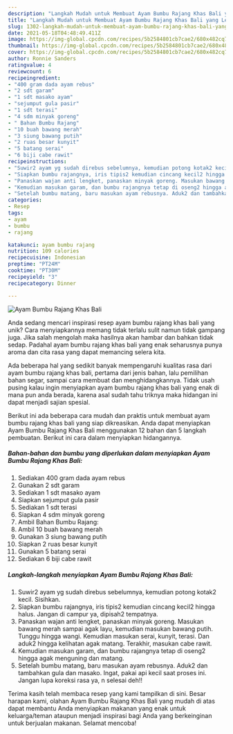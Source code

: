 ```yaml
---
description: "Langkah Mudah untuk Membuat Ayam Bumbu Rajang Khas Bali yang Lezat"
title: "Langkah Mudah untuk Membuat Ayam Bumbu Rajang Khas Bali yang Lezat"
slug: 1302-langkah-mudah-untuk-membuat-ayam-bumbu-rajang-khas-bali-yang-lezat
date: 2021-05-18T04:48:49.411Z
image: https://img-global.cpcdn.com/recipes/5b2584801cb7cae2/680x482cq70/ayam-bumbu-rajang-khas-bali-foto-resep-utama.jpg
thumbnail: https://img-global.cpcdn.com/recipes/5b2584801cb7cae2/680x482cq70/ayam-bumbu-rajang-khas-bali-foto-resep-utama.jpg
cover: https://img-global.cpcdn.com/recipes/5b2584801cb7cae2/680x482cq70/ayam-bumbu-rajang-khas-bali-foto-resep-utama.jpg
author: Ronnie Sanders
ratingvalue: 4
reviewcount: 6
recipeingredient:
- "400 gram dada ayam rebus"
- "2 sdt garam"
- "1 sdt masako ayam"
- "sejumput gula pasir"
- "1 sdt terasi"
- "4 sdm minyak goreng"
- " Bahan Bumbu Rajang"
- "10 buah bawang merah"
- "3 siung bawang putih"
- "2 ruas besar kunyit"
- "5 batang serai"
- "6 biji cabe rawit"
recipeinstructions:
- "Suwir2 ayam yg sudah direbus sebelumnya, kemudian potong kotak2 kecil. Sisihkan."
- "Siapkan bumbu rajangnya, iris tipis2 kemudian cincang kecil2 hingga halus. Jangan di campur ya, dipisah2 tempatnya."
- "Panaskan wajan anti lengket, panaskan minyak goreng. Masukan bawang merah sampai agak layu, kemudian masukan bawang putih. Tunggu hingga wangi. Kemudian masukan serai, kunyit, terasi. Dan aduk2 hingga kelihatan agak matang. Terakhir, masukan cabe rawit."
- "Kemudian masukan garam, dan bumbu rajangnya tetap di oseng2 hingga agak menguning dan matang."
- "Setelah bumbu matang, baru masukan ayam rebusnya. Aduk2 dan tambahkan gula dan masako. Ingat, pakai api kecil saat proses ini. Jangan lupa koreksi rasa ya, n selesai deh!!"
categories:
- Resep
tags:
- ayam
- bumbu
- rajang

katakunci: ayam bumbu rajang 
nutrition: 109 calories
recipecuisine: Indonesian
preptime: "PT24M"
cooktime: "PT30M"
recipeyield: "3"
recipecategory: Dinner

---
```



![Ayam Bumbu Rajang Khas Bali](https://img-global.cpcdn.com/recipes/5b2584801cb7cae2/680x482cq70/ayam-bumbu-rajang-khas-bali-foto-resep-utama.jpg)

Anda sedang mencari inspirasi resep ayam bumbu rajang khas bali yang unik? Cara menyiapkannya memang tidak terlalu sulit namun tidak gampang juga. Jika salah mengolah maka hasilnya akan hambar dan bahkan tidak sedap. Padahal ayam bumbu rajang khas bali yang enak seharusnya punya aroma dan cita rasa yang dapat memancing selera kita.

Ada beberapa hal yang sedikit banyak mempengaruhi kualitas rasa dari ayam bumbu rajang khas bali, pertama dari jenis bahan, lalu pemilihan bahan segar, sampai cara membuat dan menghidangkannya. Tidak usah pusing kalau ingin menyiapkan ayam bumbu rajang khas bali yang enak di mana pun anda berada, karena asal sudah tahu triknya maka hidangan ini dapat menjadi sajian spesial.




Berikut ini ada beberapa cara mudah dan praktis untuk membuat ayam bumbu rajang khas bali yang siap dikreasikan. Anda dapat menyiapkan Ayam Bumbu Rajang Khas Bali menggunakan 12 bahan dan 5 langkah pembuatan. Berikut ini cara dalam menyiapkan hidangannya.

<!--inarticleads1-->

##### Bahan-bahan dan bumbu yang diperlukan dalam menyiapkan Ayam Bumbu Rajang Khas Bali:

1. Sediakan 400 gram dada ayam rebus
1. Gunakan 2 sdt garam
1. Sediakan 1 sdt masako ayam
1. Siapkan sejumput gula pasir
1. Sediakan 1 sdt terasi
1. Siapkan 4 sdm minyak goreng
1. Ambil  Bahan Bumbu Rajang:
1. Ambil 10 buah bawang merah
1. Gunakan 3 siung bawang putih
1. Siapkan 2 ruas besar kunyit
1. Gunakan 5 batang serai
1. Sediakan 6 biji cabe rawit




<!--inarticleads2-->

##### Langkah-langkah menyiapkan Ayam Bumbu Rajang Khas Bali:

1. Suwir2 ayam yg sudah direbus sebelumnya, kemudian potong kotak2 kecil. Sisihkan.
1. Siapkan bumbu rajangnya, iris tipis2 kemudian cincang kecil2 hingga halus. Jangan di campur ya, dipisah2 tempatnya.
1. Panaskan wajan anti lengket, panaskan minyak goreng. Masukan bawang merah sampai agak layu, kemudian masukan bawang putih. Tunggu hingga wangi. Kemudian masukan serai, kunyit, terasi. Dan aduk2 hingga kelihatan agak matang. Terakhir, masukan cabe rawit.
1. Kemudian masukan garam, dan bumbu rajangnya tetap di oseng2 hingga agak menguning dan matang.
1. Setelah bumbu matang, baru masukan ayam rebusnya. Aduk2 dan tambahkan gula dan masako. Ingat, pakai api kecil saat proses ini. Jangan lupa koreksi rasa ya, n selesai deh!!




Terima kasih telah membaca resep yang kami tampilkan di sini. Besar harapan kami, olahan Ayam Bumbu Rajang Khas Bali yang mudah di atas dapat membantu Anda menyiapkan makanan yang enak untuk keluarga/teman ataupun menjadi inspirasi bagi Anda yang berkeinginan untuk berjualan makanan. Selamat mencoba!

